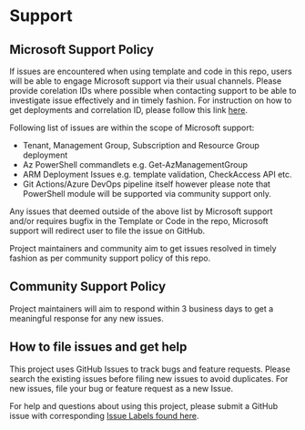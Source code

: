 # Support  

## Microsoft Support Policy

If issues are encountered when using template and code in this repo, users will be able to engage Microsoft support via their usual channels. Please provide corelation IDs where possible when contacting support to be able to investigate issue effectively and in timely fashion. For instruction on how to get deployments and correlation ID, please follow this link [here](https://docs.microsoft.com/en-us/azure/azure-resource-manager/templates/deployment-history?tabs=azure-portal#get-deployments-and-correlation-id).

Following list of issues are within the scope of Microsoft support:

- Tenant, Management Group, Subscription and Resource Group deployment
- Az PowerShell commandlets e.g. Get-AzManagementGroup
- ARM Deployment Issues e.g. template validation, CheckAccess API etc.
- Git Actions/Azure DevOps pipeline itself however please note that PowerShell module will be supported via community support only.

Any issues that deemed outside of the above list by Microsoft support and/or requires bugfix in the Template or Code in the repo, Microsoft support will redirect user to file the issue on GitHub.

Project maintainers and community aim to get issues resolved in timely fashion as per community support policy of this repo.

## Community Support Policy

Project maintainers will aim to respond within 3 business days to get a meaningful response for any new issues.

## How to file issues and get help

This project uses GitHub Issues to track bugs and feature requests. Please search the existing issues before filing new issues to avoid duplicates.  For new issues, file your bug or feature request as a new Issue.

For help and questions about using this project, please submit a GitHub issue with corresponding [Issue Labels found here](https://github.com/Azure/AzOps/labels).
